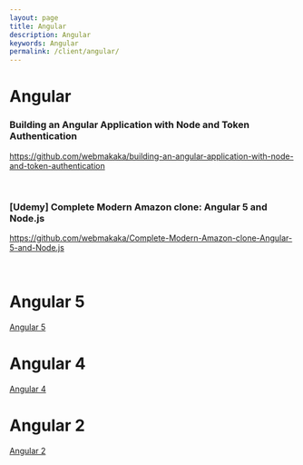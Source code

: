```yaml
---
layout: page
title: Angular
description: Angular
keywords: Angular
permalink: /client/angular/
---
```


# Angular

### Building an Angular Application with Node and Token Authentication

https://github.com/webmakaka/building-an-angular-application-with-node-and-token-authentication

<br/>

### [Udemy] Complete Modern Amazon clone: Angular 5 and Node.js

https://github.com/webmakaka/Complete-Modern-Amazon-clone-Angular-5-and-Node.js

<br/>

# Angular 5

[Angular 5](/client/angular/5/)

# Angular 4

[Angular 4](/client/angular/4/)

# Angular 2

[Angular 2](/client/angular/2/)

